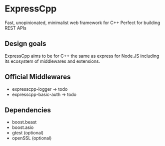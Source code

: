 # ExpressCpp

Fast, unopinionated, minimalist web framework for C++
Perfect for building REST APIs

## Design goals

ExpressCpp aims to be for C++ the same as express for Node.JS including its ecosystem of middlewares and extensions.

## Official Middlewares

* expresscpp-logger -> todo
* expresscpp-basic-auth -> todo

## Dependencies

* boost.beast
* boost.asio
* gtest (optional)
* openSSL (optional)
